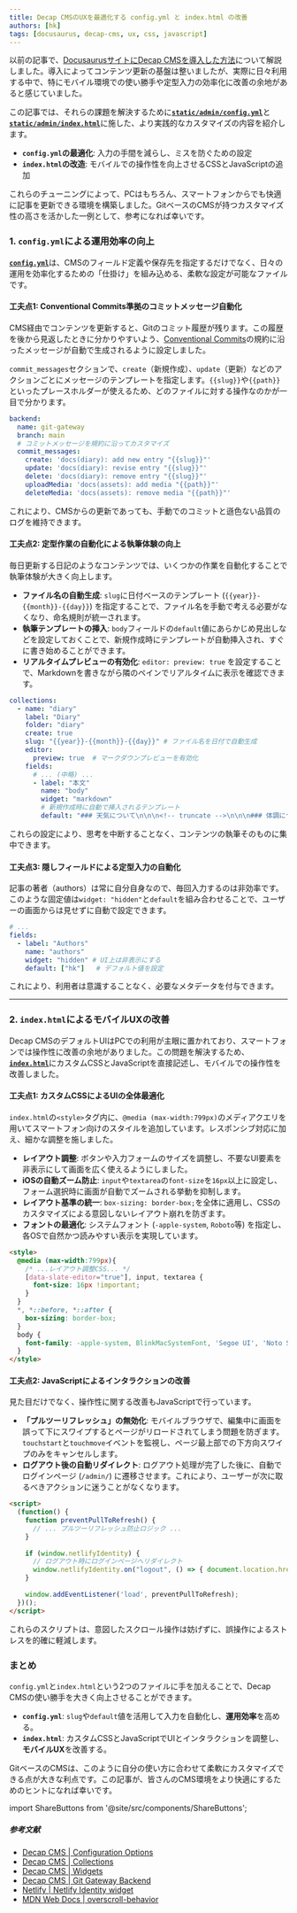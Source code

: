 ```yaml
---
title: Decap CMSのUXを最適化する config.yml と index.html の改善
authors: [hk]
tags: [docusaurus, decap-cms, ux, css, javascript]
---
```


以前の記事で、[DocusaurusサイトにDecap CMSを導入した方法](/blog/2025-07-27-docusaurus-decap-cms-with-cloud-run-and-netlify.md)について解説しました。導入によってコンテンツ更新の基盤は整いましたが、実際に日々利用する中で、特にモバイル環境での使い勝手や定型入力の効率化に改善の余地があると感じていました。

この記事では、それらの課題を解決するために[**`static/admin/config.yml`**](https://github.com/hiroaki-com/hkdocs/blob/main/static/admin/config.yml)と[**`static/admin/index.html`**](https://github.com/hiroaki-com/hkdocs/blob/main/static/admin/index.html)に施した、より実践的なカスタマイズの内容を紹介します。

-   **`config.yml`の最適化**: 入力の手間を減らし、ミスを防ぐための設定
-   **`index.html`の改造**: モバイルでの操作性を向上させるCSSとJavaScriptの追加

これらのチューニングによって、PCはもちろん、スマートフォンからでも快適に記事を更新できる環境を構築しました。GitベースのCMSが持つカスタマイズ性の高さを活かした一例として、参考になれば幸いです。

<!-- truncate -->

### **1. `config.yml`による運用効率の向上**

[**`config.yml`**](https://github.com/hiroaki-com/hkdocs/blob/main/static/admin/config.yml)は、CMSのフィールド定義や保存先を指定するだけでなく、日々の運用を効率化するための「仕掛け」を組み込める、柔軟な設定が可能なファイルです。

#### 工夫点1: Conventional Commits準拠のコミットメッセージ自動化

CMS経由でコンテンツを更新すると、Gitのコミット履歴が残ります。この履歴を後から見返したときに分かりやすいよう、[Conventional Commits](https://www.conventionalcommits.org/)の規約に沿ったメッセージが自動で生成されるように設定しました。

`commit_messages`セクションで、`create`（新規作成）、`update`（更新）などのアクションごとにメッセージのテンプレートを指定します。`{{slug}}`や`{{path}}`といったプレースホルダーが使えるため、どのファイルに対する操作なのかが一目で分かります。

```yaml title="static/admin/config.yml"
backend:
  name: git-gateway
  branch: main
  # コミットメッセージを規約に沿ってカスタマイズ
  commit_messages:
    create: 'docs(diary): add new entry "{{slug}}"'
    update: 'docs(diary): revise entry "{{slug}}"'
    delete: 'docs(diary): remove entry "{{slug}}"'
    uploadMedia: 'docs(assets): add media "{{path}}"'
    deleteMedia: 'docs(assets): remove media "{{path}}"'
```

これにより、CMSからの更新であっても、手動でのコミットと遜色ない品質のログを維持できます。

#### 工夫点2: 定型作業の自動化による執筆体験の向上

毎日更新する日記のようなコンテンツでは、いくつかの作業を自動化することで執筆体験が大きく向上します。

-   **ファイル名の自動生成**: `slug`に日付ベースのテンプレート (`{{year}}-{{month}}-{{day}}`) を指定することで、ファイル名を手動で考える必要がなくなり、命名規則が統一されます。
-   **執筆テンプレートの挿入**: `body`フィールドの`default`値にあらかじめ見出しなどを設定しておくことで、新規作成時にテンプレートが自動挿入され、すぐに書き始めることができます。
-   **リアルタイムプレビューの有効化**: `editor: preview: true` を設定することで、Markdownを書きながら隣のペインでリアルタイムに表示を確認できます。

```yaml title="static/admin/config.yml"
collections:
  - name: "diary"
    label: "Diary"
    folder: "diary"
    create: true
    slug: "{{year}}-{{month}}-{{day}}" # ファイル名を日付で自動生成
    editor:
      preview: true  # マークダウンプレビューを有効化
    fields:
      # ... (中略) ...
      - label: "本文"
        name: "body"
        widget: "markdown"
        # 新規作成時に自動で挿入されるテンプレート
        default: "### 天気について\n\n\n<!-- truncate -->\n\n\n### 体調について\n\n\n### 作業について\n\n\n### その他\n\n"
```

これらの設定により、思考を中断することなく、コンテンツの執筆そのものに集中できます。

#### 工夫点3: 隠しフィールドによる定型入力の自動化

記事の著者（authors）は常に自分自身なので、毎回入力するのは非効率です。このような固定値は`widget: "hidden"`と`default`を組み合わせることで、ユーザーの画面からは見せずに自動で設定できます。

```yaml title="static/admin/config.yml"
# ...
fields:
  - label: "Authors"
    name: "authors"
    widget: "hidden" # UI上は非表示にする
    default: ["hk"]   # デフォルト値を設定
```

これにより、利用者は意識することなく、必要なメタデータを付与できます。

---

### **2. `index.html`によるモバイルUXの改善**

Decap CMSのデフォルトUIはPCでの利用が主眼に置かれており、スマートフォンでは操作性に改善の余地がありました。この問題を解決するため、[**`index.html`**](https://github.com/hiroaki-com/hkdocs/blob/main/static/admin/index.html)にカスタムCSSとJavaScriptを直接記述し、モバイルでの操作性を改善しました。

#### 工夫点1: カスタムCSSによるUIの全体最適化

`index.html`の`<style>`タグ内に、`@media (max-width:799px)`のメディアクエリを用いてスマートフォン向けのスタイルを追加しています。レスポンシブ対応に加え、細かな調整を施しました。

-   **レイアウト調整**: ボタンや入力フォームのサイズを調整し、不要なUI要素を非表示にして画面を広く使えるようにしました。
-   **iOSの自動ズーム防止**: `input`や`textarea`の`font-size`を`16px`以上に設定し、フォーム選択時に画面が自動でズームされる挙動を抑制します。
-   **レイアウト基準の統一**: `box-sizing: border-box;`を全体に適用し、CSSのカスタマイズによる意図しないレイアウト崩れを防ぎます。
-   **フォントの最適化**: システムフォント (`-apple-system`, `Roboto`等) を指定し、各OSで自然かつ読みやすい表示を実現しています。

```html title="static/admin/index.html の一部"
<style>
  @media (max-width:799px){
    /* ...レイアウト調整CSS... */
    [data-slate-editor="true"], input, textarea {
      font-size: 16px !important;
    }
  }
  *, *::before, *::after {
    box-sizing: border-box;
  }
  body {
    font-family: -apple-system, BlinkMacSystemFont, 'Segoe UI', 'Noto Sans JP', 'Yu Gothic UI', Roboto, sans-serif;
  }
</style>
```

#### 工夫点2: JavaScriptによるインタラクションの改善

見た目だけでなく、操作性に関する改善もJavaScriptで行っています。

-   **「プルツーリフレッシュ」の無効化**: モバイルブラウザで、編集中に画面を誤って下にスワイプするとページがリロードされてしまう問題を防ぎます。`touchstart`と`touchmove`イベントを監視し、ページ最上部での下方向スワイプのみをキャンセルします。
-   **ログアウト後の自動リダイレクト**: ログアウト処理が完了した後に、自動でログインページ (`/admin/`) に遷移させます。これにより、ユーザーが次に取るべきアクションに迷うことがなくなります。

```html title="static/admin/index.html の一部"
<script>
  (function() {
    function preventPullToRefresh() {
      // ... プルツーリフレッシュ防止ロジック ...
    }
    
    if (window.netlifyIdentity) {
      // ログアウト時にログインページへリダイレクト
      window.netlifyIdentity.on("logout", () => { document.location.href = "/admin/"; });
    }
    
    window.addEventListener('load', preventPullToRefresh);
  })();
</script>
```

これらのスクリプトは、意図したスクロール操作は妨げずに、誤操作によるストレスを的確に軽減します。

### **まとめ**

`config.yml`と`index.html`という2つのファイルに手を加えることで、Decap CMSの使い勝手を大きく向上させることができます。

-   **`config.yml`**: `slug`や`default`値を活用して入力を自動化し、**運用効率**を高める。
-   **`index.html`**: カスタムCSSとJavaScriptでUIとインタラクションを調整し、**モバイルUX**を改善する。

GitベースのCMSは、このように自分の使い方に合わせて柔軟にカスタマイズできる点が大きな利点です。この記事が、皆さんのCMS環境をより快適にするためのヒントになれば幸いです。

import ShareButtons from '@site/src/components/ShareButtons';

<ShareButtons />

##### 参考文献

-   [Decap CMS | Configuration Options](https://decapcms.org/docs/configuration-options/)
-   [Decap CMS | Collections](https://decapcms.org/docs/collection-folder/)
-   [Decap CMS | Widgets](https://decapcms.org/docs/widgets/)
-   [Decap CMS | Git Gateway Backend](https://decapcms.org/docs/git-gateway-backend/)
-   [Netlify | Netlify Identity widget](https://github.com/netlify/netlify-identity-widget)
-   [MDN Web Docs | overscroll-behavior](https://developer.mozilla.org/ja/docs/Web/CSS/overscroll-behavior)
